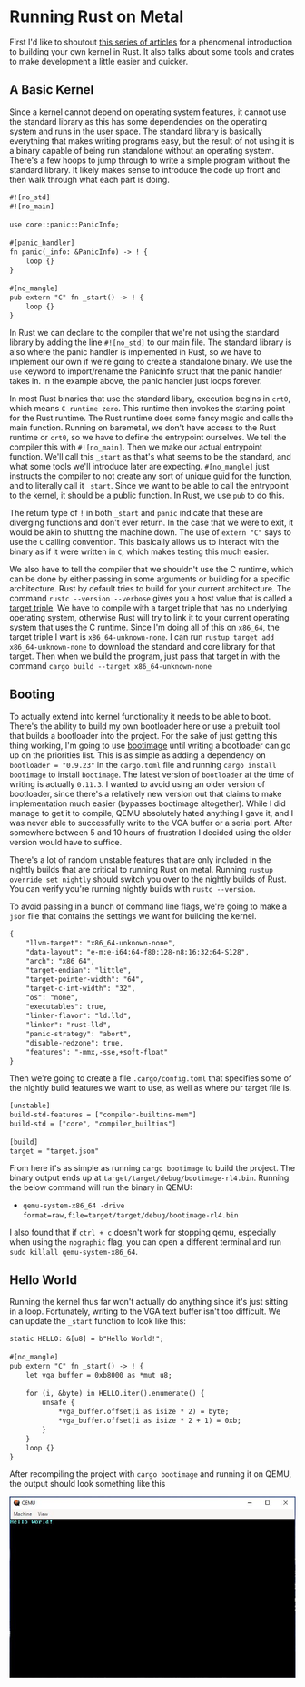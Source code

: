 # Running Rust on Metal
First I'd like to shoutout [this series of articles](https://os.phil-opp.com/freestanding-rust-binary/) for a phenomenal introduction to building your own kernel in Rust. It also talks about some tools and crates to make development a little easier and quicker.
## A Basic Kernel
Since a kernel cannot depend on operating system features, it cannot use the standard library as this has some dependencies on the operating system and runs in the user space. The standard library is basically everything that makes writing programs easy, but the result of not using it is a binary capable of being run standalone without an operating system. There's a few hoops to jump through to write a simple program without the standard library. It likely makes sense to introduce the code up front and then walk through what each part is doing.

    #![no_std]
    #![no_main]

    use core::panic::PanicInfo;

    #[panic_handler]
    fn panic(_info: &PanicInfo) -> ! {
        loop {}
    }

    #[no_mangle]
    pub extern "C" fn _start() -> ! {
        loop {}
    }


In Rust we can declare to the compiler that we're not using the standard library by adding the line `#![no_std]` to our main file. The standard library is also where the panic handler is implemented in Rust, so we have to implement our own if we're going to create a standalone binary. We use the `use` keyword to import/rename the PanicInfo struct that the panic handler takes in. In the example above, the panic handler just loops forever. 

In most Rust binaries that use the standard libary, execution begins in `crt0`, which means `C runtime zero`. This runtime then invokes the starting point for the Rust runtime. The Rust runtime does some fancy magic and calls the main function. Running on baremetal, we don't have access to the Rust runtime or `crt0`, so we have to define the entrypoint ourselves. We tell the compiler this with `#![no_main]`. Then we make our actual entrypoint function. We'll call this `_start` as that's what seems to be the standard, and what some tools we'll introduce later are expecting. `#[no_mangle]` just instructs the compiler to not create any sort of unique guid for the function, and to literally call it `_start`. Since we want to be able to call the entrypoint to the kernel, it should be a public function. In Rust, we use `pub` to do this.

The return type of `!` in both `_start` and `panic` indicate that these are diverging functions and don't ever return. In the case that we were to exit, it would be akin to shutting the machine down. The use of `extern "C"` says to use the `C` calling convention. This basically allows us to interact with the binary as if it were written in `C`, which makes testing this much easier.

We also have to tell the compiler that we shouldn't use the C runtime, which can be done by either passing in some arguments or building for a specific architecture. Rust by default tries to build for your current architecture. The command `rustc --version --verbose` gives you a host value that is called a [target triple](https://clang.llvm.org/docs/CrossCompilation.html#target-triple). We have to compile with a target triple that has no underlying operating system, otherwise Rust will try to link it to your current operating system that uses the C runtime. Since I'm doing all of this on `x86_64`, the target triple I want is `x86_64-unknown-none`. I can run `rustup target add x86_64-unknown-none` to download the standard and core library for that target. Then when we build the program, just pass that target in with the command `cargo build --target x86_64-unknown-none`

## Booting
To actually extend into kernel functionality it needs to be able to boot. There's the ability to build my own bootloader here or use a prebuilt tool that builds a bootloader into the project. For the sake of just getting this thing working, I'm going to use [bootimage](https://github.com/rust-osdev/bootimage) until writing a bootloader can go up on the priorities list. This is as simple as adding a dependency on `bootloader = "0.9.23"` in the `cargo.toml` file and running `cargo install bootimage` to install `bootimage`. The latest version of `bootloader` at the time of writing is actually `0.11.3`. I wanted to avoid using an older version of bootloader, since there's a relatively new version out that claims to make implementation much easier (bypasses bootimage altogether). While I did manage to get it to compile, QEMU absolutely hated anything I gave it, and I was never able to successfully write to the VGA buffer or a serial port. After somewhere between 5 and 10 hours of frustration I decided using the older version would have to suffice.

There's a lot of random unstable features that are only included in the nightly builds that are critical to running Rust on metal. Running `rustup override set nightly` should switch you over to the nightly builds of Rust. You can verify you're running nightly builds with `rustc --version`.

To avoid passing in a bunch of command line flags, we're going to make a `json` file that contains the settings we want for building the kernel.

    {
        "llvm-target": "x86_64-unknown-none",
        "data-layout": "e-m:e-i64:64-f80:128-n8:16:32:64-S128",
        "arch": "x86_64",
        "target-endian": "little",
        "target-pointer-width": "64",
        "target-c-int-width": "32",
        "os": "none",
        "executables": true,
        "linker-flavor": "ld.lld",
        "linker": "rust-lld",
        "panic-strategy": "abort",
        "disable-redzone": true,
        "features": "-mmx,-sse,+soft-float"
    }

Then we're going to create a file `.cargo/config.toml` that specifies some of the nightly build features we want to use, as well as where our target file is.

    [unstable]
    build-std-features = ["compiler-builtins-mem"]
    build-std = ["core", "compiler_builtins"]

    [build]
    target = "target.json"

From here it's as simple as running `cargo bootimage` to build the project. The binary output ends up at `target/target/debug/bootimage-rl4.bin`. Running the below command will run the binary in QEMU:
- `qemu-system-x86_64 -drive format=raw,file=target/target/debug/bootimage-rl4.bin`

I also found that if `ctrl + c` doesn't work for stopping qemu, especially when using the `nographic` flag, you can open a different terminal and run `sudo killall qemu-system-x86_64`.

## Hello World

Running the kernel thus far won't actually do anything since it's just sitting in a loop. Fortunately, writing to the VGA text buffer isn't too difficult. We can update the `_start` function to look like this:

    static HELLO: &[u8] = b"Hello World!";

    #[no_mangle]
    pub extern "C" fn _start() -> ! {
        let vga_buffer = 0xb8000 as *mut u8;

        for (i, &byte) in HELLO.iter().enumerate() {
            unsafe {
                *vga_buffer.offset(i as isize * 2) = byte;
                *vga_buffer.offset(i as isize * 2 + 1) = 0xb;
            }
        }
        loop {}
    }

After recompiling the project with `cargo bootimage` and running it on QEMU, the output should look something like this

![Rust Kernel Hello World](artifacts/qemu_hello_world.JPG)

